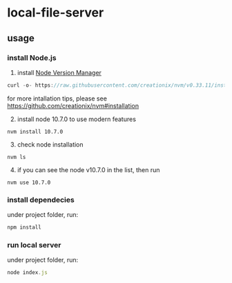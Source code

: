 # local-file-server


## usage 
 ### install Node.js
 1. install [Node Version Manager](https://github.com/creationix/nvm#node-version-manager---)
 ```js
 curl -o- https://raw.githubusercontent.com/creationix/nvm/v0.33.11/install.sh | bash
 ```
 for more intallation tips, please see https://github.com/creationix/nvm#installation
 
 2. install node 10.7.0 to use modern features
 ```
 nvm install 10.7.0
 ```
 
 3. check node installation
 ```
 nvm ls
 ```
 
 4. if you can see the node v10.7.0 in the list, then run
 ```
 nvm use 10.7.0
 ```
 
### install dependecies
under project folder, run:
``` js
npm install
```
### run local server
under project folder, run:
```js
node index.js
```
